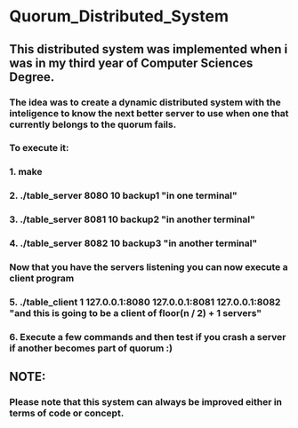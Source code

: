 # Quorum_Distributed_System

## This distributed system was implemented when i was in my third year of Computer Sciences Degree.

### The idea was to create a dynamic distributed system with the inteligence to know the next better server to use when one that currently belongs to the quorum fails.
### To execute it: 
### 1. make
### 2. ./table_server 8080 10 backup1  "in one terminal"
### 3. ./table_server 8081 10 backup2  "in another terminal"
### 4. ./table_server 8082 10 backup3  "in another terminal"
### Now that you have the servers listening you can now execute a client program
### 5. ./table_client 1 127.0.0.1:8080 127.0.0.1:8081 127.0.0.1:8082   "and this is going to be a client of floor(n / 2) + 1 servers"
### 6. Execute a few commands and then test if you crash a server if another becomes part of quorum :)

## NOTE:
### Please note that this system can always be improved either in terms of code or concept.

